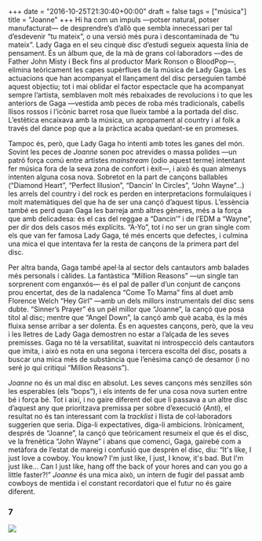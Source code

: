 +++
date = "2016-10-25T21:30:40+00:00"
draft = false
tags = ["música"]
title = "Joanne"
+++
Hi ha com un impuls —potser natural, potser manufacturat— de desprendre’s d’allò que sembla innecessari per tal d’esdevenir “tu mateix”, o una versió més pura i descontaminada de “tu mateix”. Lady Gaga en el seu cinquè disc d’estudi segueix aquesta línia de pensament. És un àlbum que, de la mà de grans col·laboradors —des de Father John Misty i Beck fins al productor Mark Ronson o BloodPop—, elimina teòricament les capes supèrflues de la música de Lady Gaga. Les actuacions que han acompanyat el llançament del disc perseguien també aquest objectiu; tot i mai oblidar el factor espectacle que ha acompanyat sempre l’artista, semblaven molt més rebaixades de revolucions i to que les anteriors de Gaga —vestida amb peces de roba més tradicionals, cabells llisos rossos i l’icònic barret rosa que llueix també a la portada del disc. L’estètica encaixava amb la música, un apropament al country i al folk a través del dance pop que a la pràctica acaba quedant-se en promeses.

<!-- more -->

Tampoc és, però, que Lady Gaga ho intenti amb totes les ganes del món. Sovint les peces de *Joanne* sonen poc atrevides o massa polides —un patró força comú entre artistes *mainstream* (odio aquest terme) intentant fer música fora de la seva zona de confort i èxit—, i això és quan almenys intenten alguna cosa nova. Sobretot en la part de cançons ballables (“Diamond Heart”, “Perfect Illusion”, “Dancin’ In Circles”, “John Wayne”...) les arrels del country i del rock es perden en interpretacions formulaiques i molt matemàtiques del que ha de ser una cançó d’aquest tipus. L’essència també es perd quan Gaga les barreja amb altres gèneres, més a la força que amb delicadesa: és el cas del reggae a “Dancin’” i de l’EDM a “Wayne”, per dir dos dels casos més explícits. “A-Yo”, tot i no ser un gran single com els que van fer famosa Lady Gaga, té més encerts que defectes, i culmina una mica el que intentava fer la resta de cançons de la primera part del disc.

Per altra banda, Gaga també apel·la al sector dels cantautors amb balades més personals i càlides. La fantàstica “Million Reasons” —un single tan sorprenent com enganxós— és el pal de paller d’un conjunt de cançons prou encertat, des de la nadalenca “Come To Mama” fins al duet amb Florence Welch “Hey Girl” —amb un dels millors instrumentals del disc sens dubte. “Sinner’s Prayer” és un pèl millor que “Joanne”, la cançó que posa títol al disc; mentre que “Angel Down”, la cançó amb què acaba, és la més fluixa sense arribar a ser dolenta. És en aquestes cançons, però, que la veu i les lletres de Lady Gaga demostren no estar a l’alçada de les seves premisses. Gaga no té la versatilitat, suavitat ni introspecció dels cantautors que imita, i això es nota en una segona i tercera escolta del disc, posats a buscar una mica més de substància que l’enèsima cançó de desamor (i no seré jo qui critiqui “Million Reasons”).

*Joanne* no és un mal disc en absolut. Les seves cançons més senzilles són les esperables (els “bops”), i els intents de fer una cosa nova surten entre bé i força bé. Tot i així, i no gaire diferent del que li passava a un altre disc d’aquest any que prioritzava premissa per sobre d’execució (*Anti*), el resultat no és tan interessant com la *tracklist* i llista de col·laboradors suggerien que seria. Diga-li expectatives, diga-li ambicions. Irònicament, després de “Joanne”, la cançó que teòricament resumeix el que és el disc, ve la frenètica “John Wayne” i abans que comenci, Gaga, gairebé com a metàfora de l’estat de mareig i confusió que desprèn el disc, diu: “It's like, I just love a cowboy. You know? I'm just like, I just, I know, it's bad. But I'm just like... Can I just like, hang off the back of your hores and can you go a little faster?!” *Joanne* és una mica això, un intern de fugir del passat amb cowboys de mentida i el constant recordatori que el futur no és gaire diferent. 

### 7

<img id="splashFade" src="https://66.media.tumblr.com/22a5c5e139fded647fed6c0ce646d03a/tumblr_ofmh6vrsjE1u00ofno1_1280.jpg">